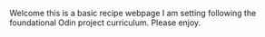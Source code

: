 Welcome this is a basic recipe webpage I am setting following the foundational Odin project curriculum. Please enjoy.
